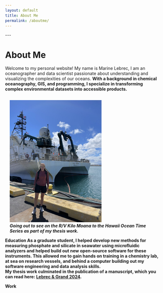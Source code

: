 ```yaml
---
layout: default
title: About Me
permalink: /aboutme/
---
```

<link rel="stylesheet" href="custom.css">
---

# About Me

Welcome to my personal website! 
My name is Marine Lebrec, I am an oceanographer and data scientist passionate about understanding and visualizing the complexities of our oceans. <b>
With a background in chemical oceanography, GIS, and programming, I specialize in transforming complex environmental datasets into accessible products. 

<p style="float: right; margin-left: 15px;">
    <img src="/images/cruise.jpeg" alt="My Image" width="300">
    <br>
    <em>Going out to see on the R/V Kilo Moana to the Hawaii Ocean Time Series as part of my thesis work.</em>
</p>

**Education**
As a graduate student, I helped develop new methods for measuring phosphate and silicate in seawater using microfluidic analyzers and helped build out new open-source software for these instruments. 
This allowed me to gain hands on training in a chemistry lab, at sea on research vessels, and behind a computer building out my software engineering and data analysis skills. <br> My thesis work culminated in the publication of a manuscript, which you can read here: [Lebrec & Grand 2024](https://doi.org/10.3389/fmars.2024.1354780). 

**Work**


